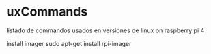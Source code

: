 # uxCommands
listado de commandos usados en versiones de linux on raspberry pi 4


install imager
sudo apt-get install rpi-imager
